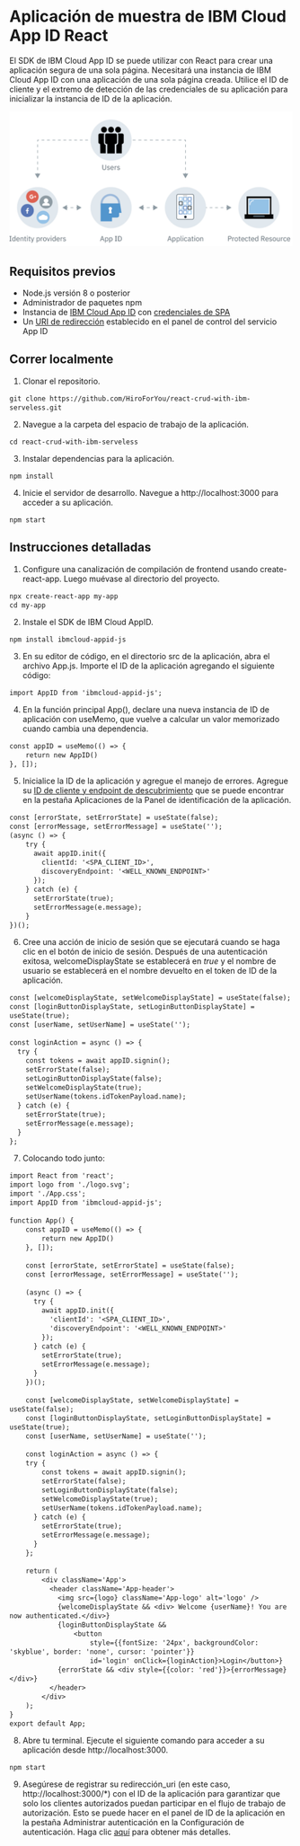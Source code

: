 # Aplicación de muestra de IBM Cloud App ID React

El SDK de IBM Cloud App ID se puede utilizar con React para crear una aplicación segura de una sola página. Necesitará una instancia de IBM Cloud App ID con una aplicación de una sola página creada. Utilice el ID de cliente y el extremo de detección de las credenciales de su aplicación para inicializar la instancia de ID de la aplicación.

<p align="center">
	<img src='src/img/flow.png' alt='Preview'>
</p>

## Requisitos previos

- Node.js versión 8 o posterior
- Administrador de paquetes npm
- Instancia de [IBM Cloud App ID](https://cloud.ibm.com/catalog/services/app-id) con [credenciales de SPA](https://cloud.ibm.com/docs/services/appid?topic=appid-single-page#create-spa-credentials)
- Un [URI de redirección](https://cloud.ibm.com/docs/services/appid?topic=appid-managing-idp#add-redirect-uri) establecido en el panel de control del servicio App ID

## Correr localmente

1. Clonar el repositorio.

```
git clone https://github.com/HiroForYou/react-crud-with-ibm-serveless.git
```

2. Navegue a la carpeta del espacio de trabajo de la aplicación.

```
cd react-crud-with-ibm-serveless
```

3. Instalar dependencias para la aplicación.

```
npm install
```

4. Inicie el servidor de desarrollo. Navegue a http://localhost:3000 para acceder a su aplicación.

```
npm start
```

## Instrucciones detalladas

1. Configure una canalización de compilación de frontend usando create-react-app. Luego muévase al directorio del proyecto.

```
npx create-react-app my-app
cd my-app
```

2. Instale el SDK de IBM Cloud AppID.

```
npm install ibmcloud-appid-js
```

3. En su editor de código, en el directorio src de la aplicación, abra el archivo App.js. Importe el ID de la aplicación agregando el siguiente código:

```
import AppID from 'ibmcloud-appid-js';
```

4. En la función principal App(), declare una nueva instancia de ID de aplicación con useMemo, que vuelve a calcular un valor memorizado cuando cambia una dependencia.

```
const appID = useMemo(() => {
    return new AppID()
}, []);
```

5. Inicialice la ID de la aplicación y agregue el manejo de errores. Agregue su [ID de cliente y endpoint de descubrimiento](https://cloud.ibm.com/docs/services/appid?topic=appid-single-page#create-spa-credentials) que se puede encontrar en la pestaña Aplicaciones de la Panel de identificación de la aplicación.

```
const [errorState, setErrorState] = useState(false);
const [errorMessage, setErrorMessage] = useState('');
(async () => {
    try {
      await appID.init({
        clientId: '<SPA_CLIENT_ID>',
        discoveryEndpoint: '<WELL_KNOWN_ENDPOINT>'
      });
    } catch (e) {
      setErrorState(true);
      setErrorMessage(e.message);
    }
})();
```

6. Cree una acción de inicio de sesión que se ejecutará cuando se haga clic en el botón de inicio de sesión. Después de una autenticación exitosa, welcomeDisplayState se establecerá en _true_ y el nombre de usuario se establecerá en el nombre devuelto en el token de ID de la aplicación.

```
const [welcomeDisplayState, setWelcomeDisplayState] = useState(false);
const [loginButtonDisplayState, setLoginButtonDisplayState] = useState(true);
const [userName, setUserName] = useState('');

const loginAction = async () => {
  try {
    const tokens = await appID.signin();
    setErrorState(false);
    setLoginButtonDisplayState(false);
    setWelcomeDisplayState(true);
    setUserName(tokens.idTokenPayload.name);
  } catch (e) {
    setErrorState(true);
    setErrorMessage(e.message);
  }
};
```

7. Colocando todo junto:

```
import React from 'react';
import logo from './logo.svg';
import './App.css';
import AppID from 'ibmcloud-appid-js';

function App() {
    const appID = useMemo(() => {
        return new AppID()
    }, []);

    const [errorState, setErrorState] = useState(false);
    const [errorMessage, setErrorMessage] = useState('');

    (async () => {
      try {
        await appID.init({
          'clientId': '<SPA_CLIENT_ID>',
          'discoveryEndpoint': '<WELL_KNOWN_ENDPOINT>'
        });
      } catch (e) {
        setErrorState(true);
        setErrorMessage(e.message);
      }
    })();

    const [welcomeDisplayState, setWelcomeDisplayState] = useState(false);
    const [loginButtonDisplayState, setLoginButtonDisplayState] = useState(true);
    const [userName, setUserName] = useState('');

    const loginAction = async () => {
    try {
        const tokens = await appID.signin();
        setErrorState(false);
        setLoginButtonDisplayState(false);
        setWelcomeDisplayState(true);
        setUserName(tokens.idTokenPayload.name);
      } catch (e) {
        setErrorState(true);
        setErrorMessage(e.message);
      }
    };
 
    return (
        <div className='App'>
          <header className='App-header'>
            <img src={logo} className='App-logo' alt='logo' />
            {welcomeDisplayState && <div> Welcome {userName}! You are now authenticated.</div>}
            {loginButtonDisplayState && 
                <button 
                    style={{fontSize: '24px', backgroundColor: 'skyblue', border: 'none', cursor: 'pointer'}}
                    id='login' onClick={loginAction}>Login</button>}
            {errorState && <div style={{color: 'red'}}>{errorMessage}</div>}
          </header>
        </div>
    );
}
export default App;
```

8. Abre tu terminal. Ejecute el siguiente comando para acceder a su aplicación desde http://localhost:3000.

```
npm start
```

9. Asegúrese de registrar su redirección_uri (en este caso, http://localhost:3000/\*) con el ID de la aplicación para garantizar que solo los clientes autorizados puedan participar en el flujo de trabajo de autorización. Esto se puede hacer en el panel de ID de la aplicación en la pestaña Administrar autenticación en la Configuración de autenticación. Haga clic [aquí](https://cloud.ibm.com/docs/services/appid?topic=appid-managing-idp#add-redirect-uri) para obtener más detalles.
